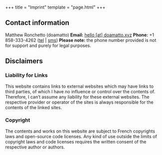 +++
title = "Imprint"
template = "page.html"
+++

## Contact information
Matthew Ronchetto (doamatto)
**Email:** [hello \[at\] doamatto.xyz](mailto:hello@doamatto.xyz)
**Phone:** +1 858-333-4262 ([tel](tel:+18583334262) | [sms](sms:+18583334262))
**Please note:** the phone number provided is not for support and purely for legal purposes.

## Disclaimers
### Liability for Links
This website contains links to external websites which may have links to third parties, of which I have no influence or control over the contents of. Therefore, I can’t assume any liability for these external websites. The respective provider or operator of the sites is always responsible for the contents of the linked sites.

### Copyright
The contents and works on this website are subject to French copyrights laws and open-source code licenses. Any kind of use outside the limits of copyright laws and code licenses requires the written consent of the respective author or authors.